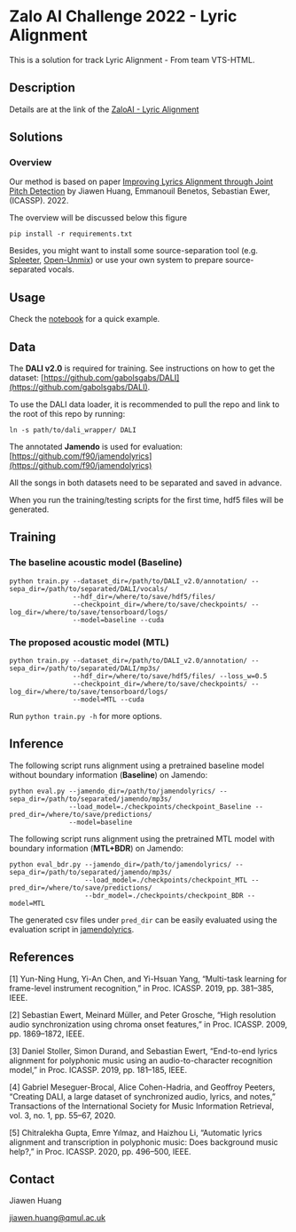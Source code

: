 # Zalo AI Challenge 2022 - Lyric Alignment

This is a solution for track Lyric Alignment - From team VTS-HTML.

## Description

Details are at the link of the [ZaloAI - Lyric Alignment](https://challenge.zalo.ai/portal/lyric-alignment)

## Solutions 

### Overview

Our method is based on paper [Improving Lyrics Alignment through Joint Pitch Detection](https://arxiv.org/pdf/2202.01646.pdf) by Jiawen Huang, Emmanouil Benetos, Sebastian Ewer, (ICASSP). 2022.

The overview will be discussed below this figure



```
pip install -r requirements.txt
```

Besides, you might want to install some source-separation tool (e.g. [Spleeter](https://github.com/deezer/Spleeter), [Open-Unmix](https://github.com/sigsep/open-unmix-pytorch))
or use your own system to prepare source-separated vocals.

## Usage

Check the [notebook](https://github.com/jhuang448/LyricsAlignment-MTL/blob/main/example.ipynb) for a quick example.

## Data

The **DALI v2.0** is required for training. See instructions on how to get the dataset: [https://github.com/gabolsgabs/DALI](https://github.com/gabolsgabs/DALI). 

To use the DALI data loader, it is recommended to pull the repo and link to the root of this repo by running:

```
ln -s path/to/dali_wrapper/ DALI
```

The annotated **Jamendo** is used for evaluation: [https://github.com/f90/jamendolyrics](https://github.com/f90/jamendolyrics) 

All the songs in both datasets need to be separated and saved in advance. 

When you run the training/testing scripts for the first time, hdf5 files will be generated.

## Training

### The baseline acoustic model (**Baseline**)

```
python train.py --dataset_dir=/path/to/DALI_v2.0/annotation/ --sepa_dir=/path/to/separated/DALI/vocals/ 
                --hdf_dir=/where/to/save/hdf5/files/
                --checkpoint_dir=/where/to/save/checkpoints/ --log_dir=/where/to/save/tensorboard/logs/ 
                --model=baseline --cuda
```

### The proposed acoustic model (**MTL**)

```
python train.py --dataset_dir=/path/to/DALI_v2.0/annotation/ --sepa_dir=/path/to/separated/DALI/mp3s/ 
                --hdf_dir=/where/to/save/hdf5/files/ --loss_w=0.5
                --checkpoint_dir=/where/to/save/checkpoints/ --log_dir=/where/to/save/tensorboard/logs/ 
                --model=MTL --cuda
```

Run `python train.py -h` for more options.

## Inference

The following script runs alignment using a pretrained baseline model without boundary information (**Baseline**) on Jamendo:

```
python eval.py --jamendo_dir=/path/to/jamendolyrics/ --sepa_dir=/path/to/separated/jamendo/mp3s/
               --load_model=./checkpoints/checkpoint_Baseline --pred_dir=/where/to/save/predictions/
               --model=baseline
```

The following script runs alignment using the pretrained MTL model with boundary information (**MTL+BDR**) on Jamendo:

```
python eval_bdr.py --jamendo_dir=/path/to/jamendolyrics/ --sepa_dir=/path/to/separated/jamendo/mp3s/
                   --load_model=./checkpoints/checkpoint_MTL --pred_dir=/where/to/save/predictions/
                   --bdr_model=./checkpoints/checkpoint_BDR --model=MTL
```

The generated csv files under `pred_dir` can be easily evaluated using the evaluation script in [jamendolyrics](https://github.com/f90/jamendolyrics).

## References

[1] Yun-Ning Hung, Yi-An Chen, and Yi-Hsuan Yang, “Multi-task learning for frame-level instrument recognition,” in Proc. ICASSP. 2019, pp. 381–385, IEEE.

[2] Sebastian Ewert, Meinard Müller, and Peter Grosche, “High resolution audio synchronization using chroma onset features,” in Proc. ICASSP. 2009, pp. 1869–1872, IEEE.

[3] Daniel Stoller, Simon Durand, and Sebastian Ewert, “End-to-end lyrics alignment for polyphonic music using an audio-to-character recognition model,” in Proc. ICASSP. 2019, pp. 181–185, IEEE.

[4] Gabriel Meseguer-Brocal, Alice Cohen-Hadria, and Geoffroy Peeters, “Creating DALI, a large dataset of synchronized audio, lyrics, and notes,” Transactions of the International Society for Music Information Retrieval, vol. 3, no. 1, pp. 55–67, 2020.

[5] Chitralekha Gupta, Emre Yılmaz, and Haizhou Li, “Automatic lyrics alignment and transcription in polyphonic music: Does background music help?,” in Proc. ICASSP. 2020, pp. 496–500, IEEE.


## Contact

Jiawen Huang

jiawen.huang@qmul.ac.uk
